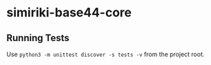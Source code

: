 # simiriki-base44-core

## Running Tests

Use `python3 -m unittest discover -s tests -v` from the project root.
